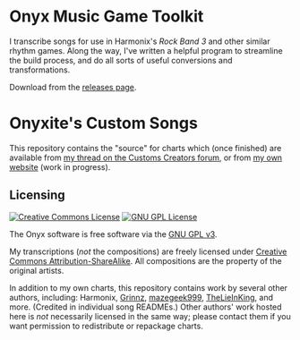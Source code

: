 # Onyx Music Game Toolkit

I transcribe songs for use in Harmonix's *Rock Band 3* and other similar rhythm games.
Along the way, I've written a helpful program to streamline the build process, and do all sorts of useful conversions and transformations.

Download from the [releases page](https://github.com/mtolly/onyxite-customs/releases).

# Onyxite's Custom Songs

This repository contains the "source" for charts which (once finished) are available from [my thread on the Customs Creators forum](http://customscreators.com/index.php?/topic/14398-onyxites-customs/), or from [my own website](https://onyxite.org/customs/) (work in progress).

## Licensing

[![Creative Commons License](https://i.creativecommons.org/l/by-sa/4.0/88x31.png)](http://creativecommons.org/licenses/by-sa/4.0/)
[![GNU GPL License](https://www.gnu.org/graphics/gplv3-88x31.png)](https://www.gnu.org/licenses/gpl.html)

The Onyx software is free software via the [GNU GPL v3](https://www.gnu.org/licenses/gpl.html).

My transcriptions (*not* the compositions) are freely licensed
under [Creative Commons Attribution-ShareAlike](http://creativecommons.org/licenses/by-sa/4.0/).
All compositions are the property of the original artists.

In addition to my own charts, this repository contains work by several other authors, including:
Harmonix,
[Grinnz](https://www.youtube.com/user/SHGrinnz),
[mazegeek999](http://pksage.com/ccc/IPS/index.php?/topic/13775-mazegeeks-customs-1117-tarkus-by-emerson-lake-palmer/),
[TheLieInKing](http://www.fretsonfire.net/forums/viewtopic.php?f=5&t=45301),
and more.
(Credited in individual song READMEs.)
Other authors' work hosted here is *not* necessarily licensed in the same way;
please contact them if you want permission to redistribute or repackage charts.

